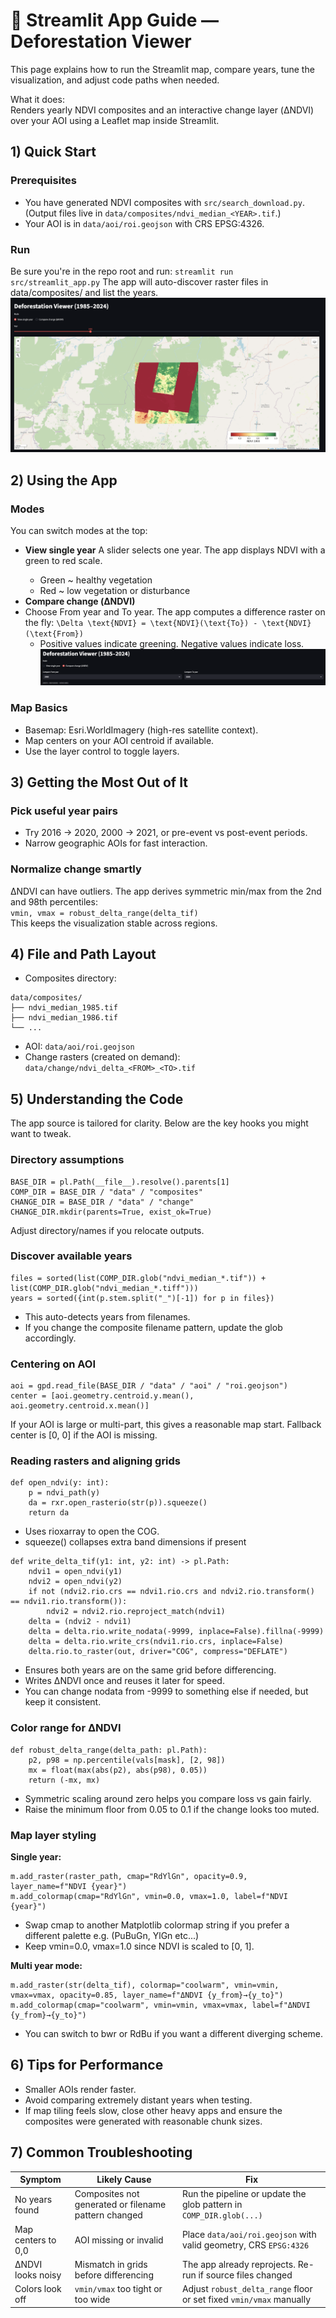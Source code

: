 # 🌿 Streamlit App Guide — Deforestation Viewer

This page explains how to run the Streamlit map, compare years, tune the visualization, and adjust code paths when needed.

What it does:  
Renders yearly NDVI composites and an interactive change layer (ΔNDVI) over your AOI using a Leaflet map inside Streamlit.

## 1) Quick Start

### Prerequisites

- You have generated NDVI composites with `src/search_download.py`. (Output files live in `data/composites/ndvi_median_<YEAR>.tif`.)
- Your AOI is in `data/aoi/roi.geojson` with CRS EPSG:4326.

### Run
Be sure you're in the repo root and run:
`streamlit run src/streamlit_app.py`
The app will auto-discover raster files in data/composites/ and list the years.
![Deforestation Viewer — Single year mode](../assets/streamlit/single-year.png)

## 2) Using the App

### Modes

You can switch modes at the top:  
- **View single year** 
A slider selects one year. The app displays NDVI <year> with a green to red scale.
  - Green ~ healthy vegetation
  - Red ~ low vegetation or disturbance
- **Compare change (ΔNDVI)**
- Choose From year and To year. The app computes a difference raster on the fly:
`\Delta \text{NDVI} = \text{NDVI}(\text{To}) - \text{NDVI}(\text{From})`
  - Positive values indicate greening. Negative values indicate loss.
![Change compare controls](../assets/streamlit/change-controls.png)

### Map Basics
- Basemap: Esri.WorldImagery (high-res satellite context).
- Map centers on your AOI centroid if available.
- Use the layer control to toggle layers.

## 3) Getting the Most Out of It

### **Pick useful year pairs**
- Try 2016 → 2020, 2000 → 2021, or pre-event vs post-event periods.
- Narrow geographic AOIs for fast interaction.

### **Normalize change smartly**
ΔNDVI can have outliers. The app derives symmetric min/max from the 2nd and 98th percentiles:  
`vmin, vmax = robust_delta_range(delta_tif)`  
This keeps the visualization stable across regions.

## 4) File and Path Layout

- Composites directory:
```
data/composites/
├── ndvi_median_1985.tif
├── ndvi_median_1986.tif
└── ...
```
- AOI: `data/aoi/roi.geojson`
- Change rasters (created on demand): `data/change/ndvi_delta_<FROM>_<TO>.tif`

## 5) Understanding the Code

The app source is tailored for clarity. Below are the key hooks you might want to tweak.

### Directory assumptions

```
BASE_DIR = pl.Path(__file__).resolve().parents[1]
COMP_DIR = BASE_DIR / "data" / "composites"
CHANGE_DIR = BASE_DIR / "data" / "change"
CHANGE_DIR.mkdir(parents=True, exist_ok=True)
```
Adjust directory/names if you relocate outputs.

### Discover available years

```
files = sorted(list(COMP_DIR.glob("ndvi_median_*.tif")) + list(COMP_DIR.glob("ndvi_median_*.tiff")))
years = sorted({int(p.stem.split("_")[-1]) for p in files})
```
- This auto-detects years from filenames.
- If you change the composite filename pattern, update the glob accordingly.

### Centering on AOI

```
aoi = gpd.read_file(BASE_DIR / "data" / "aoi" / "roi.geojson")
center = [aoi.geometry.centroid.y.mean(), aoi.geometry.centroid.x.mean()]
```
If your AOI is large or multi-part, this gives a reasonable map start.
Fallback center is [0, 0] if the AOI is missing.

### Reading rasters and aligning grids

```
def open_ndvi(y: int):
    p = ndvi_path(y)
    da = rxr.open_rasterio(str(p)).squeeze()
    return da
```
- Uses rioxarray to open the COG.
- squeeze() collapses extra band dimensions if present

```
def write_delta_tif(y1: int, y2: int) -> pl.Path:
    ndvi1 = open_ndvi(y1)
    ndvi2 = open_ndvi(y2)
    if not (ndvi2.rio.crs == ndvi1.rio.crs and ndvi2.rio.transform() == ndvi1.rio.transform()):
        ndvi2 = ndvi2.rio.reproject_match(ndvi1)
    delta = (ndvi2 - ndvi1)
    delta = delta.rio.write_nodata(-9999, inplace=False).fillna(-9999)
    delta = delta.rio.write_crs(ndvi1.rio.crs, inplace=False)
    delta.rio.to_raster(out, driver="COG", compress="DEFLATE")
```
- Ensures both years are on the same grid before differencing.
- Writes ΔNDVI once and reuses it later for speed.
- You can change nodata from -9999 to something else if needed, but keep it consistent.

### Color range for ΔNDVI

```
def robust_delta_range(delta_path: pl.Path):
    p2, p98 = np.percentile(vals[mask], [2, 98])
    mx = float(max(abs(p2), abs(p98), 0.05))
    return (-mx, mx)
```
- Symmetric scaling around zero helps you compare loss vs gain fairly.
- Raise the minimum floor from 0.05 to 0.1 if the change looks too muted.

### Map layer styling

**Single year:**

```
m.add_raster(raster_path, cmap="RdYlGn", opacity=0.9, layer_name=f"NDVI {year}")
m.add_colormap(cmap="RdYlGn", vmin=0.0, vmax=1.0, label=f"NDVI {year}")
```
- Swap cmap to another Matplotlib colormap string if you prefer a different palette e.g. (PuBuGn, YlGn etc...)
- Keep vmin=0.0, vmax=1.0 since NDVI is scaled to [0, 1].

**Multi year mode:**

```
m.add_raster(str(delta_tif), colormap="coolwarm", vmin=vmin, vmax=vmax, opacity=0.85, layer_name=f"ΔNDVI {y_from}→{y_to}")
m.add_colormap(cmap="coolwarm", vmin=vmin, vmax=vmax, label=f"ΔNDVI {y_from}→{y_to}")
```

- You can switch to bwr or RdBu if you want a different diverging scheme.


## 6) Tips for Performance

- Smaller AOIs render faster.
- Avoid comparing extremely distant years when testing.
- If map tiling feels slow, close other heavy apps and ensure the composites were generated with reasonable chunk sizes.

## 7) Common Troubleshooting

| **Symptom** | **Likely Cause** | **Fix** |
|--------------|------------------|----------|
| No years found | Composites not generated or filename pattern changed | Run the pipeline or update the glob pattern in `COMP_DIR.glob(...)` |
| Map centers to 0,0 | AOI missing or invalid | Place `data/aoi/roi.geojson` with valid geometry, CRS `EPSG:4326` |
| ΔNDVI looks noisy | Mismatch in grids before differencing | The app already reprojects. Re-run if source files changed |
| Colors look off | `vmin/vmax` too tight or too wide | Adjust `robust_delta_range` floor or set fixed `vmin/vmax` manually |

